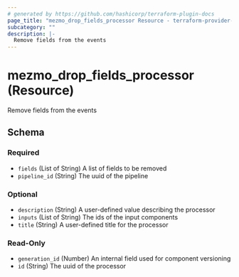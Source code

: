 ```yaml
---
# generated by https://github.com/hashicorp/terraform-plugin-docs
page_title: "mezmo_drop_fields_processor Resource - terraform-provider-mezmo"
subcategory: ""
description: |-
  Remove fields from the events
---
```


# mezmo_drop_fields_processor (Resource)

Remove fields from the events



<!-- schema generated by tfplugindocs -->
## Schema

### Required

- `fields` (List of String) A list of fields to be removed
- `pipeline_id` (String) The uuid of the pipeline

### Optional

- `description` (String) A user-defined value describing the processor
- `inputs` (List of String) The ids of the input components
- `title` (String) A user-defined title for the processor

### Read-Only

- `generation_id` (Number) An internal field used for component versioning
- `id` (String) The uuid of the processor


